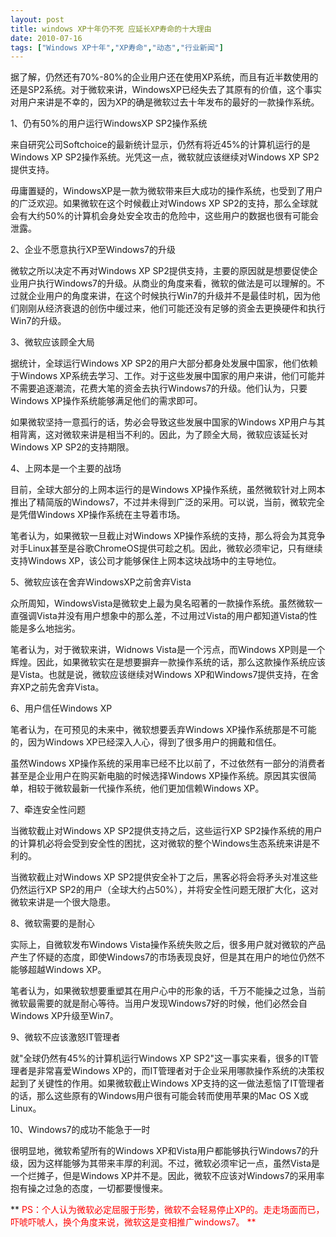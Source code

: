 ```yaml
---
layout: post
title: windows XP十年仍不死 应延长XP寿命的十大理由		
date: 2010-07-16
tags: ["Windows XP十年","XP寿命","动态","行业新闻"]
---
```


据了解，仍然还有70%-80%的企业用户还在使用XP系统，而且有近半数使用的还是SP2系统。对于微软来讲，WindowsXP已经失去了其原有的价值，这个事实对用户来讲是不幸的，因为XP的确是微软过去十年发布的最好的一款操作系统。

1、仍有50%的用户运行WindowsXP SP2操作系统

来自研究公司Softchoice的最新统计显示，仍然有将近45%的计算机运行的是Windows XP SP2操作系统。光凭这一点，微软就应该继续对Windows XP SP2提供支持。

毋庸置疑的，WindowsXP是一款为微软带来巨大成功的操作系统，也受到了用户的广泛欢迎。如果微软在这个时候截止对Windows XP SP2的支持，那么全球就会有大约50%的计算机会身处安全攻击的危险中，这些用户的数据也很有可能会泄露。

2、企业不愿意执行XP至Windows7的升级

微软之所以决定不再对Windows XP SP2提供支持，主要的原因就是想要促使企业用户执行Windows7的升级。从商业的角度来看，微软的做法是可以理解的。不过就企业用户的角度来讲，在这个时候执行Win7的升级并不是最佳时机，因为他们刚刚从经济衰退的创伤中缓过来，他们可能还没有足够的资金去更换硬件和执行Win7的升级。

3、微软应该顾全大局

据统计，全球运行Windows XP SP2的用户大部分都身处发展中国家，他们依赖于Windows XP系统去学习、工作。对于这些发展中国家的用户来讲，他们可能并不需要追逐潮流，花费大笔的资金去执行Windows7的升级。他们认为，只要Windows XP操作系统能够满足他们的需求即可。

如果微软坚持一意孤行的话，势必会导致这些发展中国家的Windows XP用户与其相背离，这对微软来讲是相当不利的。因此，为了顾全大局，微软应该延长对Windows XP SP2的支持期限。

4、上网本是一个主要的战场

目前，全球大部分的上网本运行的是Windows XP操作系统，虽然微软针对上网本推出了精简版的Windows7，不过并未得到广泛的采用。可以说，当前，微软完全是凭借Windows XP操作系统在主导着市场。

笔者认为，如果微软一旦截止对Windows XP操作系统的支持，那么将会为其竞争对手Linux甚至是谷歌ChromeOS提供可趁之机。因此，微软必须牢记，只有继续支持Windows XP，该公司才能够保住上网本这块战场中的主导地位。

<!--nextpage-->5、微软应该在舍弃WindowsXP之前舍弃Vista

众所周知，WindowsVista是微软史上最为臭名昭著的一款操作系统。虽然微软一直强调Vista并没有用户想象中的那么差，不过用过Vista的用户都知道Vista的性能是多么地拙劣。

笔者认为，对于微软来讲，Widnows Vista是一个污点，而Windows XP则是一个辉煌。因此，如果微软实在是想要摒弃一款操作系统的话，那么这款操作系统应该是Vista。也就是说，微软应该继续对Windows XP和Windows7提供支持，在舍弃XP之前先舍弃Vista。

6、用户信任Windows XP

笔者认为，在可预见的未来中，微软想要丢弃Windows XP操作系统那是不可能的，因为Windows XP已经深入人心，得到了很多用户的拥戴和信任。

虽然Windows XP操作系统的采用率已经不比以前了，不过依然有一部分的消费者甚至是企业用户在购买新电脑的时候选择Windows XP操作系统。原因其实很简单，相较于微软最新一代操作系统，他们更加信赖Windows XP。

7、牵连安全性问题

当微软截止对Windows XP SP2提供支持之后，这些运行XP SP2操作系统的用户的计算机必将会受到安全性的困扰，这对微软的整个Windows生态系统来讲是不利的。

当微软截止对Windows XP SP2提供安全补丁之后，黑客必将会将矛头对准这些仍然运行XP SP2的用户（全球大约占50%），并将安全性问题无限扩大化，这对微软来讲是一个很大隐患。

8、微软需要的是耐心

实际上，自微软发布Windows Vista操作系统失败之后，很多用户就对微软的产品产生了怀疑的态度，即使Windows7的市场表现良好，但是其在用户的地位仍然不能够超越Windows XP。

笔者认为，如果微软想要重塑其在用户心中的形象的话，千万不能操之过急，当前微软最需要的就是耐心等待。当用户发现Windows7好的时候，他们必然会自Windows XP升级至Win7。

9、微软不应该激怒IT管理者

就"全球仍然有45%的计算机运行Windows XP SP2"这一事实来看，很多的IT管理者是非常喜爱Windows XP的，而IT管理者对于企业采用哪款操作系统的决策权起到了关键性的作用。如果微软截止Windows XP支持的这一做法惹恼了IT管理者的话，那么这些原有的Windows用户很有可能会转而使用苹果的Mac OS X或Linux。

10、Windows7的成功不能急于一时

很明显地，微软希望所有的Windows XP和Vista用户都能够执行Windows7的升级，因为这样能够为其带来丰厚的利润。不过，微软必须牢记一点，虽然Vista是一个烂摊子，但是Windows XP并不是。因此，微软不应该对Windows7的采用率抱有操之过急的态度，一切都要慢慢来。

** <span style="color: red;">PS：个人认为微软必定屈服于形势，微软不会轻易停止XP的。走走场面而已，吓唬吓唬人，换个角度来说，微软这是变相推广windows7。 **		